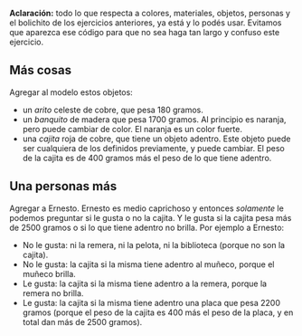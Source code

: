 **Aclaración:** todo lo que respecta a colores, materiales, objetos, personas y el bolichito de los ejercicios anteriores, ya está y lo podés usar.
Evitamos que aparezca ese código para que no sea haga tan largo y confuso este ejercicio.


## Más cosas

Agregar al modelo estos objetos:

- un _arito_ celeste de cobre, que pesa 180 gramos.
- un _banquito_ de madera que pesa 1700 gramos. 
  Al principio es naranja, pero puede cambiar de color. 
  El naranja es un color fuerte.
- una _cajita_ roja de cobre, que tiene un objeto adentro. 
  Este objeto puede ser cualquiera de los definidos previamente, y puede cambiar.
  El peso de la cajita es de 400 gramos más el peso de lo que tiene adentro.

## Una personas más
Agregar a Ernesto. Ernesto es medio caprichoso y entonces _solamente_ le podemos preguntar si le gusta o no la cajita. Y le gusta si la cajita pesa más de 2500 gramos o si lo que tiene adentro no brilla.
Por ejemplo a Ernesto:

- No le gusta: ni la remera, ni la pelota, ni la biblioteca (porque no son la cajita).
- No le gusta: la cajita si la misma tiene adentro al muñeco, porque el muñeco brilla.
- Le gusta: la cajita si la misma tiene adentro a la remera, porque la remera no brilla.
- Le gusta: la cajita si la misma tiene adentro una placa que pesa 2200 gramos (porque el peso de la cajita es 400 más el peso de la placa, y en total dan más de 2500 gramos).
